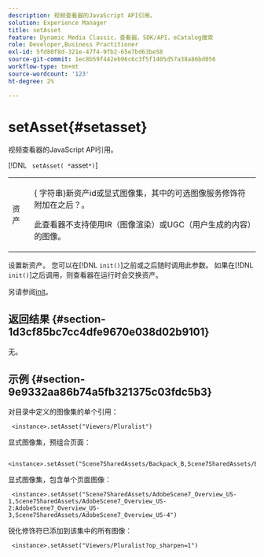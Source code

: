```yaml
---
description: 视频查看器的JavaScript API引用。
solution: Experience Manager
title: setAsset
feature: Dynamic Media Classic，查看器，SDK/API，eCatalog搜索
role: Developer,Business Practitioner
exl-id: 5fd80f8d-321e-47f4-9fb2-65e7bd63be58
source-git-commit: 1ec8b59f442eb96c6c3f5f1405d57a38a86bd056
workflow-type: tm+mt
source-wordcount: '123'
ht-degree: 2%

---
```


# setAsset{#setasset}

视频查看器的JavaScript API引用。

[!DNL ` setAsset( *`asset`*)`]

<table id="table_896DFF34A68A403DB93A6D597461A573"> 
 <tbody> 
  <tr> 
   <td colname="col1"> <p> <span class="codeph"> <span class="varname"> 资产  </span> </span> </p> </td> 
   <td colname="col2"> <p>{ <span class="codeph">字符串</span>}新资产id或显式图像集，其中的可选图像服务修饰符附加在<span class="codeph">之后？</span>。 </p> <p> 此查看器不支持使用IR（图像渲染）或UGC（用户生成的内容）的图像。 </p> </td> 
  </tr> 
 </tbody> 
</table>

设置新资产。 您可以在[!DNL `init()`]之前或之后随时调用此参数。 如果在[!DNL `init()`]之后调用，则查看器在运行时会交换资产。

另请参阅[init](../../../c-html5-s7-aem-asset-viewers/c-html5-20-ecatalog-viewer-about/c-html5-20-ecatalog-viewer-javascriptapiref/r-html5-ecatalog-viewer-20-javascriptapiref-init.md#reference-aee94dd92a28410784f7a1792e28683b)。

## 返回结果 {#section-1d3cf85bc7cc4dfe9670e038d02b9101}

无。

## 示例 {#section-9e9332aa86b74a5fb321375c03fdc5b3}

对目录中定义的图像集的单个引用：

```
 <instance>.setAsset("Viewers/Pluralist")
```

显式图像集，预组合页面：

```
 <instance>.setAsset("Scene7SharedAssets/Backpack_B,Scene7SharedAssets/Backpack_C,Scene7SharedAssets/Backpack_H,Scene7SharedAssets/Backpack_J")
```

显式图像集，包含单个页面图像：

```
 <instance>.setAsset("Scene7SharedAssets/AdobeScene7_Overview_US-1,Scene7SharedAssets/AdobeScene7_Overview_US-2:AdobeScene7_Overview_US-3,Scene7SharedAssets/AdobeScene7_Overview_US-4")
```

锐化修饰符已添加到该集中的所有图像：

```
 <instance>.setAsset("Viewers/Pluralist?op_sharpen=1")
```

